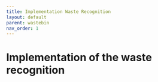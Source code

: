 ```yaml
---
title: Implementation Waste Recognition
layout: default
parent: wastebin
nav_order: 1
---
```


# Implementation of the waste recognition

